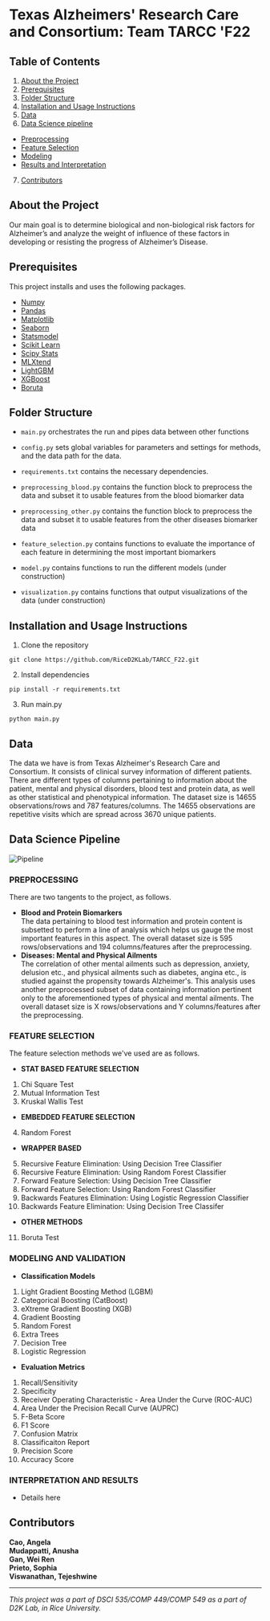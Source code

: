 # Texas Alzheimers' Research Care and Consortium: Team TARCC 'F22

## Table of Contents

1. [About the Project](#about-the-project)
2. [Prerequisites](#prerequisites)
3. [Folder Structure](#folder-structure)
4. [Installation and Usage Instructions](#installation-and-usage-instructions)
5. [Data](#data)
6. [Data Science pipeline](#data-science-pipeline)
- [Preprocessing](#data-science-pipeline)
- [Feature Selection](#data-science-pipeline)
- [Modeling](#data-science-pipeline)
- [Results and Interpretation](#data-science-pipeline)
7. [Contributors](#contributors)


## About the Project
Our main goal is to determine biological and non-biological risk factors for Alzheimer’s and analyze the weight of influence of these factors in developing or resisting the progress of Alzheimer’s Disease.

## Prerequisites
This project installs and uses the following packages.
- [Numpy](https://pypi.org/project/numpy/)
- [Pandas](https://pypi.org/project/pandas/)
- [Matplotlib](https://pypi.org/project/matplotlib/)
- [Seaborn](https://pypi.org/project/seaborn/)
- [Statsmodel](https://pypi.org/project/statsmodels/)
- [Scikit Learn](https://pypi.org/project/scikit-learn/)
- [Scipy Stats](https://pypi.org/project/scipy/)
- [MLXtend](https://pypi.org/project/mlxtend/)
- [LightGBM](https://pypi.org/project/lightgbm/)
- [XGBoost](https://pypi.org/project/xgboost/)
- [Boruta](https://pypi.org/project/Boruta/)

## Folder Structure
* `main.py` orchestrates the run and pipes data between other functions
* `config.py` sets global variables for parameters and settings for methods, and the data path for the data.
* `requirements.txt` contains the necessary dependencies.
* `preprocessing_blood.py` contains the function block to preprocess the data and subset it to usable features from the blood biomarker data
*  `preprocessing_other.py` contains the function block to preprocess the data and subset it to usable features from the other diseases biomarker data
* `feature_selection.py`  contains functions to evaluate the importance of each feature in determining the most important biomarkers

* `model.py` contains functions to run the different models (under construction)
* `visualization.py` contains functions that output visualizations of the data (under construction)

## Installation and Usage Instructions
1. Clone the repository
```
git clone https://github.com/RiceD2KLab/TARCC_F22.git
```
2. Install dependencies
```
pip install -r requirements.txt
```
3. Run main.py
```
python main.py
```


## Data
The data we have is from Texas Alzheimer's Research Care and Consortium. It consists of clinical survey information of different patients. There are different types of columns pertaining to information about the patient, mental and physical disorders, blood test and protein data, as well as other statistical and phenotypical information. The dataset size is 14655 observations/rows and 787 features/columns. The 14655 observations are repetitive visits which are spread across 3670 unique patients.

## **Data Science Pipeline**

![Pipeline](https://user-images.githubusercontent.com/97485268/198148374-fc9760c7-bf3f-4b82-8a7c-b83b73d82556.png)

### PREPROCESSING <br />
There are two tangents to the project, as follows. <br />

- **Blood and Protein Biomarkers** <br />
The data pertaining to blood test information and protein content is subsetted to perform a line of analysis which helps us gauge the most important features in this aspect. The overall dataset size is 595 rows/observations and 194 columns/features after the preprocessing. <br />
- **Diseases: Mental and Physical Ailments** <br />
The correlation of other mental ailments such as depression, anxiety, delusion etc., and physical ailments such as diabetes, angina etc., is studied against the propensity towards Alzheimer's. This analysis uses another preprocessed subset of data containing information pertinent only to the aforementioned types of physical and mental ailments. The overall dataset size is X rows/observations and Y columns/features after the preprocessing. <br />

### FEATURE SELECTION <br />
The feature selection methods we've used are as follows. <br />
- **STAT BASED FEATURE SELECTION**
1. Chi Square Test
2. Mutual Information Test
3. Kruskal Wallis Test <br />
- **EMBEDDED FEATURE SELECTION** <br />
4. Random Forest <br />
- **WRAPPER BASED** <br />
5. Recursive Feature Elimination: Using Decision Tree Classifier 
6. Recursive Feature Elimination: Using Random Forest Classifier
7. Forward Feature Selection: Using Decision Tree Classifier
8. Forward Feature Selection: Using Random Forest Classifier 
9. Backwards Features Elimination: Using Logistic Regression Classifier
10. Backwards Feature Elimination: Using Decision Tree Classifer <br />
- **OTHER METHODS** <br />
11. Boruta Test <br />
 
### MODELING AND VALIDATION <br />
- **Classification Models** <br />
1. Light Gradient Boosting Method (LGBM)
2. Categorical Boosting (CatBoost)
3. eXtreme Gradient Boosting (XGB)
4. Gradient Boosting 
5. Random Forest 
6. Extra Trees
7. Decision Tree
8. Logistic Regression  <br />

- **Evaluation Metrics** <br />
1. Recall/Sensitivity
2. Specificity
3. Receiver Operating Characteristic - Area Under the Curve (ROC-AUC) 
4. Area Under the Precision Recall Curve (AUPRC)
5. F-Beta Score 
6. F1 Score
7. Confusion Matrix
8. Classificaiton Report
9. Precision Score
10. Accuracy Score <br />

### INTERPRETATION AND RESULTS <br />
- Details here <br />

## Contributors
**Cao, Angela** <br />
**Mudappatti, Anusha** <br />
**Gan, Wei Ren** <br />
**Prieto, Sophia** <br />
**Viswanathan, Tejeshwine** <br /> 

<hr style="border:2px">

*This project was a part of DSCI 535/COMP 449/COMP 549 as a part of D2K Lab, in Rice University.*
